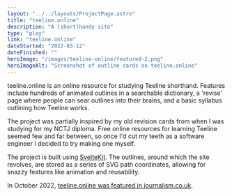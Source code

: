 ```yaml
---
layout: "../../layouts/ProjectPage.astro"
title: "teeline.online"
description: "A (short)handy site"
type: "play"
link: "teeline.online"
dateStarted: "2022-03-12"
dateFinished: ""
heroImage: "/images/teeline-online/featured-2.png"
heroImageAlt: "Screenshot of outline cards on teeline.online"
---
```


teeline.online is an online resource for studying Teeline shorthand. Features include hundreds of animated outlines in a searchable dictionary, a 'revise' page where people can sear outlines into their brains, and a basic syllabus outlining how Teeline works.

The project was partially inspired by my old revision cards from when I was studying for my NCTJ diploma. Free online resources for learning Teeline seemed few and far between, so once I'd cut my teeth as a software engineer I decided to try making one myself.

The project is built using [SvelteKit](https://kit.svelte.dev/). The outlines, around which the site revolves, are stored as a series of SVG path coordinates, allowing for snazzy features like animation and reusability.

In October 2022, [teeline.online was featured in journalism.co.uk](https://www.journalism.co.uk/news/tool-for-journalists-teeline-online-for-learning-and-practicing-shorthand/s2/a970926/).
